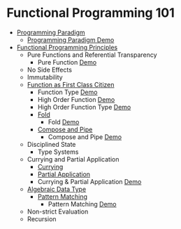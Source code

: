 # Functional Programming 101

- [Programming Paradigm](https://en.wikipedia.org/wiki/Programming_paradigm)
  - [Programming Paradigm Demo](./src/main/kotlin/EvenNumber.kt)
- [Functional Programming Principles](https://dev.to/jamesrweb/principles-of-functional-programming-4b7c)
  - Pure Functions and Referential Transparency
    - Pure Function [Demo](./src/main/kotlin/PureFunction.kt)
  - No Side Effects
  - Immutability
  - [Function as First Class Citizen](https://en.wikipedia.org/wiki/First-class_function)
    - Function Type [Demo](./src/main/kotlin/FunctionType.kt)
    - High Order Function [Demo](./src/main/kotlin/HighOrderFunction.kt)
    - High Order Function Type [Demo](./src/main/kotlin/HighOrderFunctionType.kt)
    - [Fold](https://en.wikipedia.org/wiki/Fold_(higher-order_function))
      - Fold [Demo](./src/main/kotlin/Fold.kt)
    - [Compose and Pipe](https://en.wikipedia.org/wiki/Function_composition)
      - Compose and Pipe [Demo](./src/main/kotlin/FunctionComposition.kt)
  - Disciplined State
    - Type Systems
  - Currying and Partial Application
    - [Currying](https://en.wikipedia.org/wiki/Currying)
    - [Partial Application](https://en.wikipedia.org/wiki/Partial_application)
    - Currying & Partial Application [Demo](./src/main/kotlin/FunctionApply.kt)
  - [Algebraic Data Type](https://en.wikipedia.org/wiki/Algebraic_data_type)
    - [Pattern Matching](https://en.wikipedia.org/wiki/Pattern_matching)
      - Pattern Matching [Demo](./src/main/kotlin/PatternMatching.kt)
  - Non-strict Evaluation
  - Recursion

[//]: # (https://kotlinlang.org/docs/lambdas.html)
[//]: # (https://dev.to/joelbonetr/js-functional-concepts-pipe-and-compose-1mho)
[//]: # (https://blog.coolhead.in/functional-programming-composition-of-functions)
[//]: # (https://en.wikipedia.org/wiki/Product_type)
[//]: # (https://en.wikipedia.org/wiki/Data_type)
[//]: # (https://en.wikipedia.org/wiki/Type_theory)
[//]: # (https://en.wikipedia.org/wiki/Side_effect_&#40;computer_science&#41;)
[//]: # (https://medium.com/@kumbhar.pradnya/functional-programming-principles-6f59bc6764ff)
[//]: # (https://kotlinlang.org/api/latest/jvm/stdlib/kotlin.text/zip.html)
[//]: # (https://www.freecodecamp.org/news/the-principles-of-functional-programming/)
